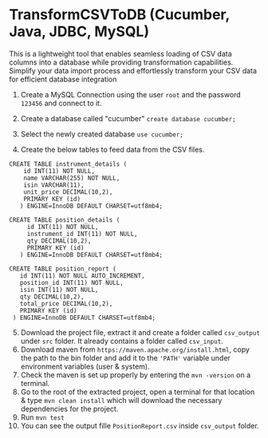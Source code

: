 # TransformCSVToDB (Cucumber, Java, JDBC, MySQL)
This is a lightweight tool that enables seamless loading of CSV data columns into a database while providing transformation capabilities. Simplify your data import process and effortlessly transform your CSV data for efficient database integration

1. Create a MySQL Connection using the user `root` and the password `123456` and connect to it.
2. Create a database called "cucumber"
   `create database cucumber;`

3. Select the newly created database
   `use cucumber;`

4. Create the below tables to feed data from the CSV files.

```
CREATE TABLE instrument_details (
    id INT(11) NOT NULL,
    name VARCHAR(255) NOT NULL,
    isin VARCHAR(11),
    unit_price DECIMAL(10,2),
    PRIMARY KEY (id)
   ) ENGINE=InnoDB DEFAULT CHARSET=utf8mb4;

CREATE TABLE position_details (
     id INT(11) NOT NULL,
     instrument_id INT(11) NOT NULL,
     qty DECIMAL(10,2),
     PRIMARY KEY (id)
   ) ENGINE=InnoDB DEFAULT CHARSET=utf8mb4;
 
CREATE TABLE position_report (
   id INT(11) NOT NULL AUTO_INCREMENT,
   position_id INT(11) NOT NULL,
   isin INT(11) NOT NULL,
   qty DECIMAL(10,2),
   total_price DECIMAL(10,2),
   PRIMARY KEY (id)
 ) ENGINE=InnoDB DEFAULT CHARSET=utf8mb4;
```

5. Download the project file, extract it and create a folder called `csv_output` under `src` folder. It already contains a folder called `csv_input`.
6. Download maven from `https://maven.apache.org/install.html`, copy the path to the bin folder and add it to the `'PATH'` variable under environment variables (user & system).
7. Check the maven is set up properly by entering the `mvn -version` on a terminal.
8. Go to the root of the extracted project, open a terminal for that location & type `mvn clean install` which will download the necessary dependencies for the project.
9. Run `mvn test`
10. You can see the output fille `PositionReport.csv` inside `csv_output` folder.
